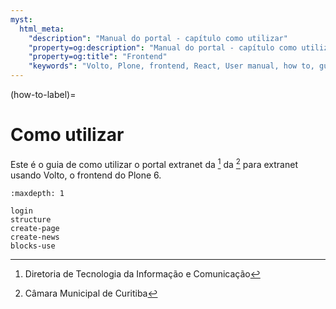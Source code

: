 ```yaml
---
myst:
  html_meta:
    "description": "Manual do portal - capítulo como utilizar"
    "property=og:description": "Manual do portal - capítulo como utilizar"
    "property=og:title": "Frontend"
    "keywords": "Volto, Plone, frontend, React, User manual, how to, guia como fazer"
---
```



(how-to-label)=

# Como utilizar 

Este é o guia de como utilizar o portal extranet da [^DTIC] da [^CMC] para extranet usando Volto, o frontend do Plone 6.

```{toctree}
:maxdepth: 1

login
structure
create-page
create-news
blocks-use
```

[^DTIC]: Diretoria de Tecnologia da Informação e Comunicação
[^CMC]: Câmara Municipal de Curitiba
